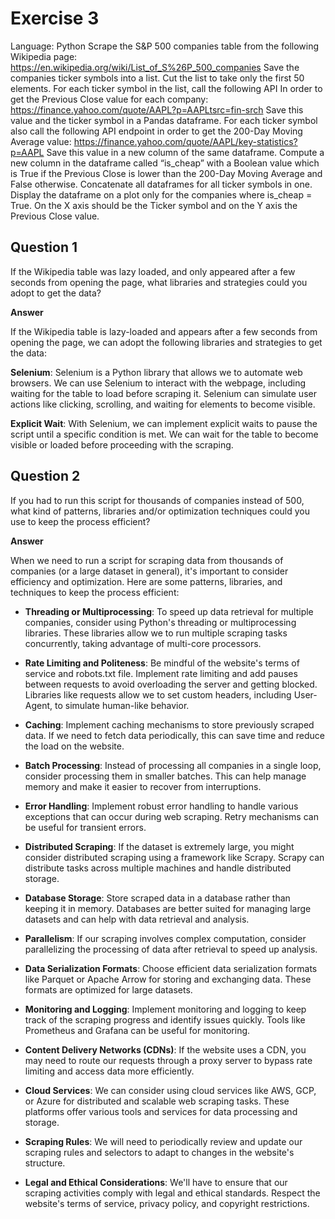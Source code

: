 # Exercise 3
Language: Python
Scrape the S&amp;P 500 companies table from the following Wikipedia page:
https://en.wikipedia.org/wiki/List_of_S%26P_500_companies
Save the companies ticker symbols into a list. Cut the list to take only the first 50 elements.
For each ticker symbol in the list, call the following API In order to get the Previous Close value for each company:
https://finance.yahoo.com/quote/AAPL?p=AAPLtsrc=fin-srch
Save this value and the ticker symbol in a Pandas dataframe.
For each ticker symbol also call the following API endpoint in order to get the 200-Day Moving Average value:
https://finance.yahoo.com/quote/AAPL/key-statistics?p=AAPL
Save this value in a new column of the same dataframe.
Compute a new column in the dataframe called “is_cheap” with a Boolean value which is True if the Previous Close is
lower than the 200-Day Moving Average and False otherwise.
Concatenate all dataframes for all ticker symbols in one.
Display the dataframe on a plot only for the companies where is_cheap = True.
On the X axis should be the Ticker symbol and on the Y axis the Previous Close value.

## Question 1
If the Wikipedia table was lazy loaded, and only appeared after a few seconds from opening the page, what libraries
and strategies could you adopt to get the data?

**Answer**

If the Wikipedia table is lazy-loaded and appears after a few seconds from opening the page, we can adopt the following libraries and strategies to get the data:

**Selenium**: Selenium is a Python library that allows we to automate web browsers. We can use Selenium to interact with the webpage, including waiting for the table to load before scraping it. Selenium can simulate user actions like clicking, scrolling, and waiting for elements to become visible.

**Explicit Wait**: With Selenium, we can implement explicit waits to pause the script until a specific condition is met. We can wait for the table to become visible or loaded before proceeding with the scraping.

## Question 2
If you had to run this script for thousands of companies instead of 500, what kind of patterns, libraries and/or
optimization techniques could you use to keep the process efficient?

**Answer**

When we need to run a script for scraping data from thousands of companies (or a large dataset in general), it's important to consider efficiency and optimization. Here are some patterns, libraries, and techniques to keep the process efficient:

- **Threading or Multiprocessing**: To speed up data retrieval for multiple companies, consider using Python's threading or multiprocessing libraries. These libraries allow we to run multiple scraping tasks concurrently, taking advantage of multi-core processors.

- **Rate Limiting and Politeness**: Be mindful of the website's terms of service and robots.txt file. Implement rate limiting and add pauses between requests to avoid overloading the server and getting blocked. Libraries like requests allow we to set custom headers, including User-Agent, to simulate human-like behavior.

- **Caching**: Implement caching mechanisms to store previously scraped data. If we need to fetch data periodically, this can save time and reduce the load on the website.

- **Batch Processing**: Instead of processing all companies in a single loop, consider processing them in smaller batches. This can help manage memory and make it easier to recover from interruptions.

- **Error Handling**: Implement robust error handling to handle various exceptions that can occur during web scraping. Retry mechanisms can be useful for transient errors.

- **Distributed Scraping**: If the dataset is extremely large, you might consider distributed scraping using a framework like Scrapy. Scrapy can distribute tasks across multiple machines and handle distributed storage.

- **Database Storage**: Store scraped data in a database rather than keeping it in memory. Databases are better suited for managing large datasets and can help with data retrieval and analysis.

- **Parallelism**: If our scraping involves complex computation, consider parallelizing the processing of data after retrieval to speed up analysis.

- **Data Serialization Formats**: Choose efficient data serialization formats like Parquet or Apache Arrow for storing and exchanging data. These formats are optimized for large datasets.

- **Monitoring and Logging**: Implement monitoring and logging to keep track of the scraping progress and identify issues quickly. Tools like Prometheus and Grafana can be useful for monitoring.

- **Content Delivery Networks (CDNs)**: If the website uses a CDN, you may need to route our requests through a proxy server to bypass rate limiting and access data more efficiently.

- **Cloud Services**: We can consider using cloud services like AWS, GCP, or Azure for distributed and scalable web scraping tasks. These platforms offer various tools and services for data processing and storage.

- **Scraping Rules**: We will need to periodically review and update our scraping rules and selectors to adapt to changes in the website's structure.

- **Legal and Ethical Considerations**: We'll have to ensure that our scraping activities comply with legal and ethical standards. Respect the website's terms of service, privacy policy, and copyright restrictions.